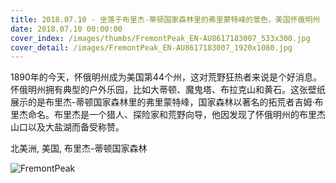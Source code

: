 ```yaml
---
title: 2018.07.10 - 坐落于布里杰-蒂顿国家森林里的弗里蒙特峰的景色，美国怀俄明州 (© Don Paulson/Danita Delimont)
date: 2018.07.10 00:00:00
cover_index: /images/thumbs/FremontPeak_EN-AU8617183007_533x300.jpg
cover_detail: /images/FremontPeak_EN-AU8617183007_1920x1080.jpg
---
```


1890年的今天，怀俄明州成为美国第44个州，这对荒野狂热者来说是个好消息。怀俄明州拥有典型的户外乐园，比如大蒂顿、魔鬼塔、布拉克山和黄石。这张壁纸展示的是布里杰-蒂顿国家森林里的弗里蒙特峰，国家森林以著名的拓荒者吉姆·布里杰命名。布里杰是一个猎人、探险家和荒野向导，他因发现了怀俄明州的布里杰山口以及大盐湖而备受称赞。

北美洲, 美国, 布里杰-蒂顿国家森林

![FremontPeak](/images/FremontPeak_EN-AU8617183007_1920x1080.jpg)
